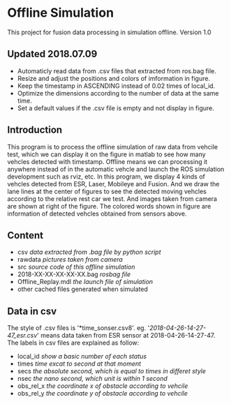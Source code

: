 # Offline Simulation

 This project for fusion data processing in simulation offline. Version 1.0

## Updated 2018.07.09

+ Automaticly read data from .csv files that extracted from ros.bag file.
+ Resize and adjust the positions and colors of imformation in figure.
+ Keep the timestamp in ASCENDING instead of 0.02 times of local_id.
+ Optimize the dimensions according to the number of data at the same time.
+ Set a default values if the .csv file is empty and not display in figure.

## Introduction

This program is to process the offline simulation of raw data from vehcile test, which we can display it on the figure in matlab to see how many vehcles detected with timestamp. Offline means we can processing it anywhere instead of in the automatic vehcle and launch the ROS simulation development such as rviz, etc. In this program, we display 4 kinds of vehcles detected from ESR, Laser, Mobileye and Fusion. And we draw the lane lines at the center of figures to see the detected moving vehcles according to the relative rest car we test. And images taken from camera are shown at right of the figure. The colored words shown in figure are information of detected vehcles obtained from sensors above.

## Content

+ csv *data extracted from .bag file by python script*
+ rawdata *pictures taken from camera*
+ src *source code of this offline simulation* 
+ 2018-XX-XX-XX-XX-XX.bag *rosbag file*
+ Offline_Replay.mdl *the launch file of simulation*
+ other cached files generated when simulated

## Data in csv

The style of .csv files is '*time_sonser.csv8'. 
eg. '*2018-04-26-14-27-47_esr.csv*' means data taken from ESR sensor at 2018-04-26-14-27-47.
The labels in csv files are explained as follow:

+ local_id *show a basic number of each status*
+ times *time excat to second at that moment*
+ secs *the absolute second, which is equal to times in differet style*
+ nsec *the nano second, which unit is within 1 second*
+ obs_rel_x *the coordinate x of obstacle according to vehcile*
+ obs_rel_y *the coordinate y of obstacle according to vehcile*
